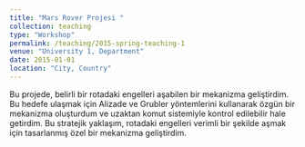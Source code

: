 ```yaml
---
title: "Mars Rover Projesi "
collection: teaching
type: "Workshop"
permalink: /teaching/2015-spring-teaching-1
venue: "University 1, Department"
date: 2015-01-01
location: "City, Country"
---
```



Bu projede, belirli bir rotadaki engelleri aşabilen bir mekanizma geliştirdim. Bu hedefe ulaşmak için Alizade ve Grubler yöntemlerini kullanarak özgün bir mekanizma oluşturdum ve uzaktan komut sistemiyle kontrol edilebilir hale getirdim. Bu stratejik yaklaşım, rotadaki engelleri verimli bir şekilde aşmak için tasarlanmış özel bir mekanizma geliştirdim.
